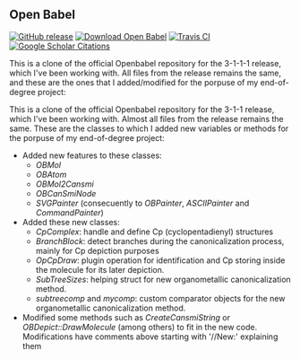 Open Babel
----------

[![GitHub release](https://img.shields.io/github/release/openbabel/openbabel.svg?maxAge=86400)](https://github.com/openbabel/openbabel/releases)
[![Download Open Babel](https://img.shields.io/sourceforge/dt/openbabel.svg?maxAge=86400)](https://github.com/openbabel/openbabel/releases)
[![Travis CI](https://img.shields.io/travis/openbabel/openbabel.svg)](https://travis-ci.org/openbabel/openbabel)
[![Google Scholar Citations](https://openbabel.org/citations.svg?maxAge=86400)](https://scholar.google.com/scholar?oi=bibs&hl=en&cites=13319995025871922899&as_sdt=5)

This is a clone of the official Openbabel repository for the 3-1-1-1 release, which I've been working with. All files from the release remains the same, and these are the ones that I added/modified for the porpuse of my end-of-degree project:

This is a clone of the official Openbabel repository for the 3-1-1 release, which I've been working with. Almost all files from the release remains the same. These are the classes to which I added new variables or methods for the porpuse of my end-of-degree project:

- Added new features to these classes:
    - _OBMol_
    - _OBAtom_
    - _OBMol2Cansmi_
    - _OBCanSmiNode_
    - _SVGPainter_ (consecuently to _OBPainter_, _ASCIIPainter_ and _CommandPainter_)
- Added these new classes:
    - _CpComplex_: handle and define Cp (cyclopentadienyl) structures
    - _BranchBlock_: detect branches during the canonicalization process, mainly for Cp depiction purposes
    - _OpCpDraw_: plugin operation for identification and Cp storing inside the molecule for its later depiction.
    - _SubTreeSizes_: helping struct for new organometallic canonicalization method.
    - _subtreecomp_ and _mycomp_: custom comparator objects for the new organometallic canonicalization method.
- Modified some methods such as _CreateCansmiString_ or _OBDepict::DrawMolecule_ (among others) to fit in the new code. Modifications have comments above starting with '//New:' explaining them
